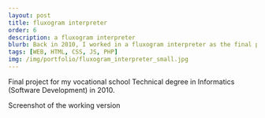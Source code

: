 ```yaml
---
layout: post
title: fluxogram interpreter
order: 6
description: a fluxogram interpreter
blurb: Back in 2010, I worked in a fluxogram interpreter as the final project of my Informatics Technical Degree. Our aim was to help learning and teaching programming logic.
tags: [WEB, HTML, CSS, JS, PHP]
img: /img/portfolio/fluxogram_interpreter_small.jpg
---
```


Final project for my vocational school Technical degree in Informatics (Software Development) in 2010.

<div class="row">
	<img class="col three" src="{{ site.baseurl }}/img/portfolio/fluxogram_interpreter.jpg" alt="" title="example image"/>
</div>
<div class="col three caption">
	Screenshot of the working version
</div>